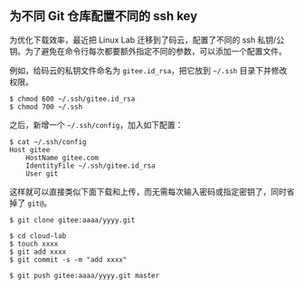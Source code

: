 ## **为不同 Git 仓库配置不同的 ssh key**

为优化下载效率，最近把 Linux Lab 迁移到了码云，配置了不同的 ssh 私钥/公钥。为了避免在命令行每次都要额外指定不同的参数，可以添加一个配置文件。

例如，给码云的私钥文件命名为 `gitee.id_rsa`，把它放到 `~/.ssh` 目录下并修改权限。

```text
$ chmod 600 ~/.ssh/gitee.id_rsa
$ chmod 700 ~/.ssh
```

之后，新增一个 `~/.ssh/config`，加入如下配置：

```text
$ cat ~/.ssh/config
Host gitee
    HostName gitee.com
    IdentityFile ~/.ssh/gitee.id_rsa
    User git
```

这样就可以直接类似下面下载和上传，而无需每次输入密码或指定密钥了，同时省掉了 `git@`。

```text
$ git clone gitee:aaaa/yyyy.git

$ cd cloud-lab
$ touch xxxx
$ git add xxxx
$ git commit -s -m "add xxxx"

$ git push gitee:aaaa/yyyy.git master
```